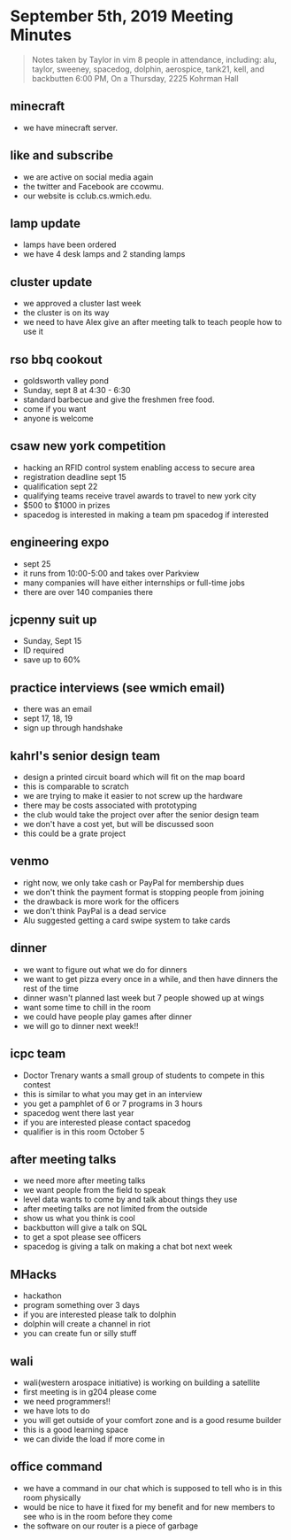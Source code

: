# September 5th, 2019 Meeting Minutes
> Notes taken by Taylor in vim
> 8 people in attendance, including: alu, taylor, sweeney, spacedog, dolphin, aerospice, tank21, kell, and backbutten
> 6:00 PM, On a Thursday, 2225 Kohrman Hall

## minecraft
* we have minecraft server.

## like and subscribe
* we are active on social media again
* the twitter and Facebook are ccowmu.
* our website is cclub.cs.wmich.edu.

## lamp update
* lamps have been ordered
* we have 4 desk lamps and 2 standing lamps

## cluster update
* we approved a cluster last week
* the cluster is on its way
* we need to have Alex give an after meeting talk to teach people how to use it

## rso bbq cookout
* goldsworth valley pond
* Sunday, sept 8 at 4:30 - 6:30
* standard barbecue and give the freshmen free food.
* come if you want
* anyone is welcome

## csaw new york competition
* hacking an RFID control system enabling access to secure area
* registration deadline sept 15
* qualification sept 22
* qualifying teams receive travel awards to travel to new york city
* $500 to $1000 in prizes
* spacedog is interested in making a team pm spacedog if interested

## engineering expo
* sept 25
* it runs from 10:00-5:00 and takes over Parkview
* many companies will have either internships or full-time jobs
* there are over 140 companies there

## jcpenny suit up
* Sunday, Sept 15
* ID required
* save up to 60%

## practice interviews (see wmich email)
* there was an email
* sept 17, 18, 19
* sign up through handshake

## kahrl's senior design team
* design a printed circuit board which will fit on the map board
* this is comparable to scratch
* we are trying to make it easier to not screw up the hardware
* there may be costs associated with prototyping
* the club would take the project over after the senior design team
* we don't have a cost yet, but will be discussed soon
* this could be a grate project

## venmo
* right now, we only take cash or PayPal for membership dues
* we don't think the payment format is stopping people from joining
* the drawback is more work for the officers
* we don't think PayPal is a dead service
* Alu suggested getting a card swipe system to take cards

## dinner
* we want to figure out what we do for dinners
* we want to get pizza every once in a while, and then have dinners the rest of the time
* dinner wasn't planned last week but 7 people showed up at wings
* want some time to chill in the room
* we could have people play games after dinner
* we will go to dinner next week!!

## icpc team
* Doctor Trenary wants a small group of students to compete in this contest
* this is similar to what you may get in an interview
* you get a pamphlet of 6 or 7 programs in 3 hours
* spacedog went there last year
* if you are interested please contact spacedog
* qualifier is in this room October 5

## after meeting talks
* we need more after meeting talks
* we want people from the field to speak
* level data wants to come by and talk about things they use
* after meeting talks are not limited from the outside
* show us what you think is cool
* backbutton will give a talk on SQL
* to get a spot please see officers
* spacedog is giving a talk on making a chat bot next week

## MHacks
* hackathon
* program something over 3 days
* if you are interested please talk to dolphin
* dolphin will create a channel in riot
* you can create fun or silly stuff

## wali
* wali(western arospace initiative) is working on building a satellite
* first meeting is in g204 please come
* we need programmers!!
* we have lots to do
* you will get outside of your comfort zone and is a good resume builder
* this is a good learning space
* we can divide the load if more come in

## office command
* we have a command in our chat which is supposed to tell who is in this room physically
* would be nice to have it fixed for my benefit and for new members to see who is in the room before they come
* the software on our router is a piece of garbage


